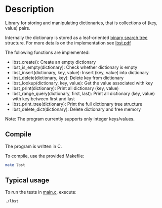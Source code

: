 # Description

Library for storing and manipulating dictionaries, that is collections of (key, value) pairs.

Internally the dictionary is stored as a leaf-oriented [binary search tree](https://en.wikipedia.org/wiki/Binary_search_tree) structure. For more details on the implementation see [lbst.pdf](lbst.pdf)

The following functions are implemented:

* lbst_create(): Create an empty dictionary
* lbst_is_empty(dictionary): Check whether dictionary is empty
* lbst_insert(dictionary, key, value): Insert (key, value) into dictionary
* lbst_delete(dictionary, key): Delete key from dictionary
* lbst_lookup(dictionary, key, value): Get the value associated with key
* lbst_print(dictionary): Print all dictionary (key, value)
* lbst_range_query(dictionary, first, last): Print all dictionary (key, value) with key between first and last
* lbst_print_tree(dictionary): Print the full dictionary tree structure
* lbst_delete_dict(dictionary): Delete dictionary and free memory

Note: The program currently supports only integer keys/values.

## Compile

The program is written in C.

To compile, use the provided Makefile:

```bash
make lbst
```

## Typical usage

To run the tests in [main.c](main.c), execute:

```bash
./lbst
```

